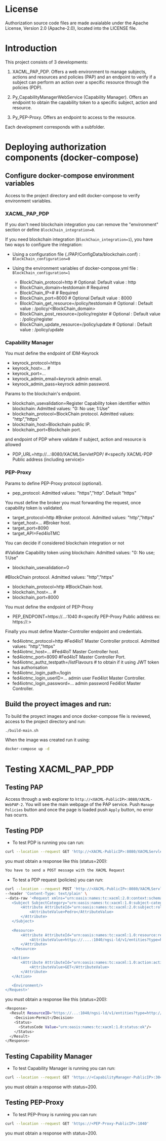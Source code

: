 # License

Authorization source code files are made avaialable under the Apache License, Version 2.0 (Apache-2.0), located into the LICENSE file.

# Introduction

This project consists of 3 developments:


1) XACML_PAP_PDP. Offers a web environment to manage subjects, actions and resources and policies (PAP) and an endpoint to verify if a subject can perform an action over a specific resource through the policies (PDP).

2) Py_CapabilityManagerWebService (Capability Manager). Offers an endpoint to obtain the capability token to a specific subject, action and resource.

3) Py_PEP-Proxy. Offers an endpoint to access to the resource.

Each development corresponds with a subfolder.

# Deploying authorization components (docker-compose)

## Configure docker-compose environment variables

Access to the project directory and edit docker-compose to verify environment variables.

### XACML_PAP_PDP

If you don't need blockchain integration you can remove the "environment" section or define `BlockChain_integration=0`.

If you need blockchain integration (`BlockChain_integration=1`), you have two ways to configure the integration:

- Using a configuration file (./PAP/ConfigData/blockchain.conf) : `BlockChain_configuration=0`

- Using the environment variables of docker-compose.yml file : `BlockChain_configuration=1` 				
	
	- BlockChain_protocol=http # Optional: Default value : http
	- BlockChain_domain=testdomain # Required 
	- BlockChain_IP=#<specify Blockchain endpoint IP address> # Required
	- BlockChain_port=8000 # Optional Default value : 8000
	- BlockChain_get_resource=/policy/testdomain # Optional : Default value : /policy/<BlockChain_domain>
 	- BlockChain_post_resource=/policy/register # Optional : Default value : /policy/register
	- BlockChain_update_resource=/policy/update # Optional : Default value : /policy/update

### Capability Manager

You must define the endpoint of IDM-Keyrock

  - keyrock_protocol=https
  - keyrock_host=... #<specify IdM Public IP address>
  - keyrock_port=...
  - keyrock_admin_email=keyrock admin email.
  - keyrock_admin_pass=keyrock admin password.

Params to the blockchain's endpoint.

  - blockchain_usevalidation=Register Capability token identifier within blockchain: Admitted values: "0: No use; 1:Use"
  - blockchain_protocol=BlockChain protocol. Admitted values: "http","https"
  - blockchain_host=Blockchain public IP.
  - blockchain_port=Blockchain port.

and endpoint of PDP where validate if subject, action and resource is allowed 

- PDP_URL=http://...:8080/XACMLServletPDP/ #<specify XACML-PDP Public address (including service)>

### PEP-Proxy 

Params to define PEP-Proxy protocol (optional).

  - pep_protocol: Admitted values: "https","http". Default "https"

You must define the broker you must forwarding the request, once capability token is validated.
        
  - target_protocol=http #Broker protocol. Admitted values: "http","https"
  - target_host=... #Broker host. <specify Broker Public IP address>
  - target_port=8090
  - target_API=Fed4IoTMC

You can decide if considered  blockchain integration or not

  #Validate Capability token using blockchain: Admitted values: "0: No use; 1:Use"
  - blockchain_usevalidation=0

  #BlockChain protocol. Admitted values: "http","https"
  - blockchain_protocol=http 
  #BlockChain host.
  - blockchain_host=... #<specify BlockChain Public IP address>
  - blockchain_port=8000

You must define the endpoint of PEP-Proxy
  - PEP_ENDPOINT=https://...:1040 #<specify PEP-Proxy Public address ex: https://<PEP-IP>:<PEP-PORT>>

Finally you must define Master-Controller endpoint and credentials.

  - fed4iotmc_protocol=http #Fed4IoT Master Controller protocol. Admitted values: "http","https"
  - fed4iotmc_host=... #Fed4IoT Master Controller host.
  - fed4iotmc_port=8090 #Fed4IoT Master Controller Port.
  - fed4iotmc_authz_testpath=/listFlavours # to obtain if it using JWT token has authorisation 
  - fed4iotmc_login_path=/login
  - fed4iotmc_login_userID=... admin user Fed4Iot Master Controller.
  - fed4iotmc_login_password=... admin password Fed4Iot Master Controller.
## Build the proyect images and run:

To build the proyect images and once docker-compose file is reviewed, access to the project directory and run:

```bash  
./build-main.sh
```

When the image was created run it using:

```bash  
docker-compose up -d
```


# Testing XACML_PAP_PDP

## Testing PAP

Access through a web explorer to `http://<XACML-PublicIP>:8080/XACML-WebPAP-2`. You will see the main webpage of the PAP service. Push `Manage Policies` button and once the page is loaded push `Apply` button, no error has ocurrs.

## Testing PDP

- To test PDP is running you can run:

```bash
curl --location --request GET 'http://<XACML-PublicIP>:8080/XACMLServletPDP'
```

you must obtain a response like this (status=200):

```bash
You have to send a POST message with the XACML Request
```

- To test a PDP request (policies) you can run:

```bash
curl --location --request POST 'http://<XACML-PublicIP>:8080/XACMLServletPDP/' \
--header 'Content-Type: text/plain' \
--data-raw '<Request xmlns="urn:oasis:names:tc:xacml:2.0:context:schema:os">
   <Subject SubjectCategory="urn:oasis:names:tc:xacml:1.0:subject-category:access-subject">
       <Attribute AttributeId="urn:oasis:names:tc:xacml:2.0:subject:role" DataType="http://www.w3.org/2001/XMLSchema#string">
           <AttributeValue>Pedro</AttributeValue>
       </Attribute>  
   </Subject>
   
   <Resource>
       <Attribute AttributeId="urn:oasis:names:tc:xacml:1.0:resource:resource-id" DataType="http://www.w3.org/2001/XMLSchema#string">
           <AttributeValue>https://....:1040/ngsi-ld/v1/entities?type=http://www.w3.org/ns/sosa/Sensor;idPattern=urn:ngsi-ld:Sensor:parking.*</AttributeValue>
       </Attribute>
   </Resource> 

   <Action>
       <Attribute AttributeId="urn:oasis:names:tc:xacml:1.0:action:action-id" DataType="http://www.w3.org/2001/XMLSchema#string">
           <AttributeValue>GET</AttributeValue>
       </Attribute>  
   </Action>

   <Environment/>
</Request>'

```

you must obtain a response like this (status=200):

```bash
<Response>
  <Result ResourceID="https://...:1040/ngsi-ld/v1/entities?type=http://www.w3.org/ns/sosa/Sensor;idPattern=urn:ngsi-ld:Sensor:parking.*">
    <Decision>Permit</Decision>
    <Status>
      <StatusCode Value="urn:oasis:names:tc:xacml:1.0:status:ok"/>
    </Status>
  </Result>
</Response>
```

## Testing Capability Manager

- To test Capability Manager is running you can run:

```bash
curl --location --request GET 'https://<CapabilityManager-PublicIP>:3040'
```

you must obtain a response with status=200.


## Testing PEP-Proxy

- To test PEP-Proxy is running you can run:

```bash
curl --location --request GET 'https://<PEP-Proxy-PublicIP>:1040'
```

you must obtain a response with status=200.
